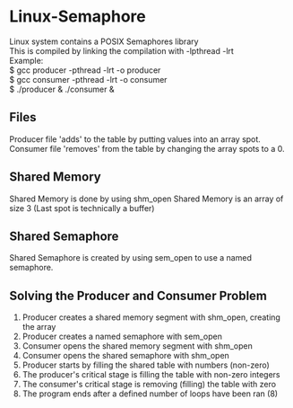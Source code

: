 # Linux-Semaphore  
Linux system contains a POSIX Semaphores library  
This is compiled by linking the compilation with -lpthread -lrt  
Example:  
$ gcc producer -pthread -lrt -o producer  
$ gcc consumer -pthread -lrt -o consumer  
$ ./producer & ./consumer &  
## Files
Producer file 'adds' to the table by putting values into an array spot.
Consumer file 'removes' from the table by changing the array spots to a 0.
## Shared Memory
Shared Memory is done by using shm_open
Shared Memory is an array of size 3 (Last spot is technically a buffer)
## Shared Semaphore
Shared Semaphore is created by using sem_open to use a named semaphore.
## Solving the Producer and Consumer Problem
1. Producer creates a shared memory segment with shm_open, creating the array
2. Producer creates a named semaphore with sem_open
3. Consumer opens the shared memory segment with shm_open
4. Consumer opens the shared semaphore with shm_open
5. Producer starts by filling the shared table with numbers (non-zero)
6. The producer's critical stage is filling the table with non-zero integers
7. The consumer's critical stage is removing (filling) the table with zero
8. The program ends after a defined number of loops have been ran (8)

